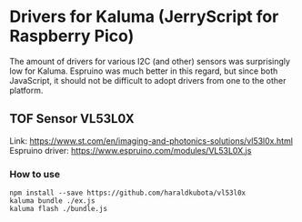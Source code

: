 # Drivers for Kaluma (JerryScript for Raspberry Pico)

The amount of drivers for various I2C (and other) sensors was surprisingly low for Kaluma. Espruino was much better in this regard, but since both JavaScript, it should not be difficult to adopt drivers from one to the other platform.

## TOF Sensor VL53L0X

Link: https://www.st.com/en/imaging-and-photonics-solutions/vl53l0x.html
Espruino driver: https://www.espruino.com/modules/VL53L0X.js

### How to use

```
npm install --save https://github.com/haraldkubota/vl53l0x
kaluma bundle ./ex.js
kaluma flash ./bundle.js
```

